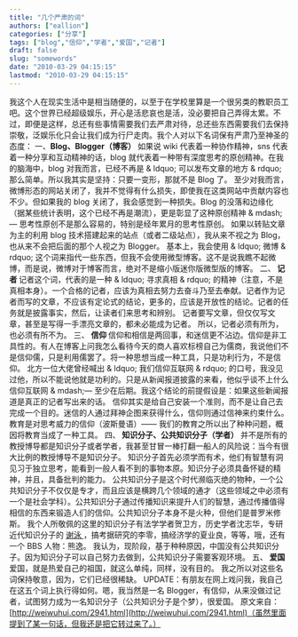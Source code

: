 ```yaml
---
title: "几个严肃的词"
authors: ["eallion"]
categories: ["分享"]
tags: ["blog","信仰","学者","爱国","记者"]
draft: false
slug: "somewords"
date: "2010-03-29 04:15:15"
lastmod: "2010-03-29 04:15:15"
---
```


我这个人在现实生活中是相当随便的，以至于在学校里算是一个很另类的教职员工吧。这个世界已经超级娱乐，开心是活悲哀也是活，没必要把自己弄得太累。不过，即便是这样，总还有些事情需要我们去严肃对待，总还些东西需要我们去保持崇敬，泛娱乐化只会让我们成为行尸走肉。我个人对以下名词保有严肃乃至神圣的态度：
一、<strong>Blog、Blogger（博客）</strong>
如果说 wiki 代表着一种协作精神，sns 代表着一种分享和互动精神的话，blog 就代表着一种带有深度思考的原创精神。在我的脑海中，blog 对我而言，已经不再是 & ldquo; 可以发布文章的地方 & rdquo; 那么简单。所以我其实是坚持：只要一变形，那就不是 Blog 了。
至少对我而言，微博形态的网站关闭了，我并不觉得有什么损失，即使我在这类网站中贡献内容也不少。但如果我的 blog 关闭了，我会感觉到一种损失。Blog 的没落和边缘化（据某些统计表明，这个已经不再是潮流），更是彰显了这种原创精神 & mdash;&mdash; 思考性原创不是那么容易的，特别是经年累月的思考性原创。
如果以转贴文章为主的利用 blog 技术搭建起来的站点（或者二级站点），我从来不视之为 Blog，也从来不会把后面的那个人视之为 Blogger。
基本上，我会使用 & ldquo; 微博 & rdquo; 这个词来指代一些东西，但我不会使用微型博客。这不是说我瞧不起微博，而是说，微博对于博客而言，绝对不是缩小版迷你版微型版的博客。
二、<strong > 记者 </strong>
记者这个词，代表的是一种 & ldquo; 寻求真相 & rdquo; 的精神（注意，不是真相本身）。一个合格的记者，应该为真相去努力去奋斗乃至去奉献。记者作为记者而写的文章，不应该有定论式的结论，更多的，应该是开放性的结论。记者的任务就是披露事实，然后，让读者们来思考和辨别。
记者要写文章，但仅仅写文章，甚至是写得一手漂亮文章的，都未必能成为记者。
所以，记者必须有所为，也必须有所不为。
三、<strong > 信仰 </strong>
信仰和相信是两回事，和迷信更不沾边。信仰是非工具性的。有人在博客上问我怎么看待今天的商人喜欢标榜自己为儒商，我说他们不是信仰儒，只是利用儒罢了。将一种思想当成一种工具，只是功利行为，不是信仰。
北方一位大佬曾经喊出 & ldquo; 我们信仰互联网 & rdquo; 的口号，我没见过他，所以不能说他就是功利的。只是从新闻报道披露的来看，他似乎谈不上什么信仰互联网 & mdash;&mdash; 至少在后期。我这个结论的前提假设是：如果这些新闻报道是真正的记者写出来的话。
信仰其实是给自己安装一个准则，而不是让自己去完成一个目的。迷信的人通过拜神企图来获得什么，信仰则通过信神来约束什么。
教育是对思考威力的信仰（波斯曼语）&mdash;&mdash; 我们的教育之所以出了种种问题，概因将教育当成了一种工具。
四、<strong > 知识分子、公共知识分子（学者）</strong>
并不是所有的教授博导都是知识分子或者学者，我甚至甘冒一棒打翻一船人的风险说：当今有很大比例的教授博导不是知识分子。
知识分子首先必须学而有术，他们有智慧有洞见习于独立思考，能看到一般人看不到的事物本原。知识分子必须具备怀疑的精神，并且，具备批判的能力。
公共知识分子是这个时代濒临灭绝的物种，一个公共知识分子不仅仅是专才，而且应该是横跨几个领域的通才（这些领域之中必须有一个是社会学科）。公共知识分子通过传播知识来提升人们的智慧，通过传播值得相信的东西来锻造人们的信仰。公共知识分子本身不是火种，但他们是普罗米修斯。
我个人所敬佩的这里的知识分子有法学学者贺卫方，历史学者沈志华，专研近代知识分子的 <a href="http://blog.sina.com.cn/xieyong2007" target="_blank"> 谢泳 </a>，搞考据研究的李零，搞经济学的夏业良，等等，哦，还有一个 BBS 人物：熊逸。
我认为，现阶段，基于种种原因，中国没有公共知识分子。因为知识分子可以自己努力去做到，公共知识分子需要客观环境。
五、<strong > 爱国 </strong>
爱国，就是热爱自己的祖国，就这么单纯，同样，没有目的。
我之所以对这些名词保持敬意，因为，它们已经很稀缺。
UPDATE：有朋友在网上戏问我，我自己在这五个词上执行得如何。嗯，我当然是一名 Blogger，有信仰，从来没做过记者，试图努力成为一名知识分子（公共知识分子是个梦），很爱国。
原文来自：[http://weiwuhui.com/2941.html](http://weiwuhui.com/2941.html)（虽然里面提到了某一句话，但我还是把它转过来了。）
